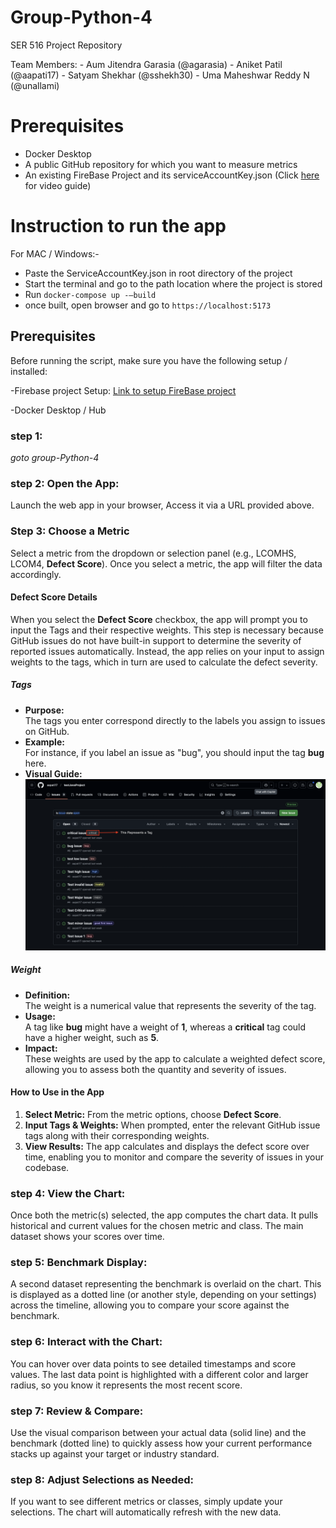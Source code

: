 # Group-Python-4
SER 516 Project Repository

Team Members:
	- Aum Jitendra Garasia (@agarasia)
	- Aniket Patil (@aapati17)
	- Satyam Shekhar (@sshekh30)
	- Uma Maheshwar Reddy N (@unallami) 

# Prerequisites

- Docker Desktop
- A public GitHub repository for which you want to measure metrics
- An existing FireBase Project and its serviceAccountKey.json (Click [here ](https://arizonastateu-my.sharepoint.com/:v:/g/personal/aapati17_sundevils_asu_edu/EeWlv-MwbWRGuI7MoUIg_S8BB5QoxINDK-MLAbTtZ7Loqw?nav=eyJyZWZlcnJhbEluZm8iOnsicmVmZXJyYWxBcHAiOiJPbmVEcml2ZUZvckJ1c2luZXNzIiwicmVmZXJyYWxBcHBQbGF0Zm9ybSI6IldlYiIsInJlZmVycmFsTW9kZSI6InZpZXciLCJyZWZlcnJhbFZpZXciOiJNeUZpbGVzTGlua0NvcHkifX0&e=DIdogA) for video guide)

# Instruction to run the app 

For MAC / Windows:-
 - Paste the ServiceAccountKey.json in root directory of the project
 - Start the terminal and go to the path location where the project is stored
 - Run ```docker-compose up -—build```
 - once built, open browser and go to ```https://localhost:5173```

## Prerequisites

Before running the script, make sure you have the following setup / installed:

-Firebase project Setup:
[Link to setup FireBase project](https://arizonastateu-my.sharepoint.com/:v:/g/personal/aapati17_sundevils_asu_edu/EeWlv-MwbWRGuI7MoUIg_S8BB5QoxINDK-MLAbTtZ7Loqw?nav=eyJyZWZlcnJhbEluZm8iOnsicmVmZXJyYWxBcHAiOiJPbmVEcml2ZUZvckJ1c2luZXNzIiwicmVmZXJyYWxBcHBQbGF0Zm9ybSI6IldlYiIsInJlZmVycmFsTW9kZSI6InZpZXciLCJyZWZlcnJhbFZpZXciOiJNeUZpbGVzTGlua0NvcHkifX0&e=DIdogA)

-Docker Desktop / Hub

### step 1:

*goto group-Python-4*

### step 2: Open the App:
Launch the web app in your browser, Access it via a URL provided above.

### Step 3: Choose a Metric
Select a metric from the dropdown or selection panel (e.g., LCOMHS, LCOM4, **Defect Score**). Once you select a metric, the app will filter the data accordingly.

#### Defect Score Details

When you select the **Defect Score** checkbox, the app will prompt you to input the Tags and their respective weights. This step is necessary because GitHub issues do not have built-in support to determine the severity of reported issues automatically. Instead, the app relies on your input to assign weights to the tags, which in turn are used to calculate the defect severity.

##### Tags
- **Purpose:**  
  The tags you enter correspond directly to the labels you assign to issues on GitHub.  
- **Example:**  
  For instance, if you label an issue as "bug", you should input the tag **bug** here.
- **Visual Guide:**  
  ![Tags on Github Issues](resources/TagExample.png)

##### Weight
- **Definition:**  
  The weight is a numerical value that represents the severity of the tag.  
- **Usage:**  
  A tag like **bug** might have a weight of **1**, whereas a **critical** tag could have a higher weight, such as **5**.
- **Impact:**  
  These weights are used by the app to calculate a weighted defect score, allowing you to assess both the quantity and severity of issues.

#### How to Use in the App
1. **Select Metric:** From the metric options, choose **Defect Score**.
2. **Input Tags & Weights:** When prompted, enter the relevant GitHub issue tags along with their corresponding weights.
3. **View Results:** The app calculates and displays the defect score over time, enabling you to monitor and compare the severity of issues in your codebase.


### step 4: View the Chart:
Once both the metric(s) selected, the app computes the chart data. It pulls historical and current values for the chosen metric and class. The main dataset shows your scores over time.

### step 5: Benchmark Display:
A second dataset representing the benchmark is overlaid on the chart. This is displayed as a dotted line (or another style, depending on your settings) across the timeline, allowing you to compare your score against the benchmark.

### step 6: Interact with the Chart:
You can hover over data points to see detailed timestamps and score values. The last data point is highlighted with a different color and larger radius, so you know it represents the most recent score.

### step 7: Review & Compare:
Use the visual comparison between your actual data (solid line) and the benchmark (dotted line) to quickly assess how your current performance stacks up against your target or industry standard.

### step 8: Adjust Selections as Needed:
If you want to see different metrics or classes, simply update your selections. The chart will automatically refresh with the new data.
